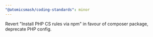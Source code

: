 ```yaml
---
"@atomicsmash/coding-standards": minor
---
```


Revert "Install PHP CS rules via npm" in favour of composer package, deprecate PHP config.
